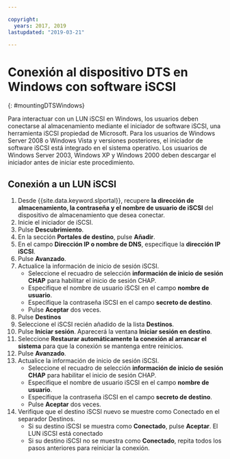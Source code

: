 ```yaml
---

copyright:
  years: 2017, 2019
lastupdated: "2019-03-21"

---
```



# Conexión al dispositivo DTS en Windows con software iSCSI
{: #mountingDTSWindows}

Para interactuar con un LUN iSCSI en Windows, los usuarios deben conectarse al almacenamiento mediante el iniciador de software iSCSI, una herramienta iSCSI propiedad de Microsoft. Para los usuarios de Windows Server 2008 o Windows Vista y versiones posteriores, el iniciador de software iSCSI está integrado en el sistema operativo. Los usuarios de Windows Server 2003, Windows XP y Windows 2000 deben descargar el iniciador antes de iniciar este procedimiento.

## Conexión a un LUN iSCSI

1. Desde {{site.data.keyword.slportal}}, recupere **la dirección de almacenamiento, la contraseña y el nombre de usuario de iSCSI** del dispositivo de almacenamiento que desea conectar.
2. Inicie el iniciador de iSCSI.
3. Pulse **Descubrimiento**.
4. En la sección **Portales de destino**, pulse **Añadir**.
5. En el campo **Dirección IP o nombre de DNS**, especifique la **dirección IP iSCSI**.
6. Pulse **Avanzado**.
7. Actualice la información de inicio de sesión iSCSI.
   - Seleccione el recuadro de selección **información de inicio de sesión CHAP** para habilitar el inicio de sesión CHAP.
   - Especifique el nombre de usuario iSCSI en el campo **nombre de usuario**.
   - Especifique la contraseña iSCSI en el campo **secreto de destino**.
   - Pulse **Aceptar** dos veces.
8. Pulse **Destinos**
9. Seleccione el iSCSI recién añadido de la lista **Destinos**.
10. Pulse **Iniciar sesión**. Aparecerá la ventana **Iniciar sesión en destino**.
11. Seleccione **Restaurar automáticamente la conexión al arrancar el sistema** para que la conexión se mantenga entre reinicios.
12. Pulse **Avanzado**.
12. Actualice la información de inicio de sesión iSCSI.
    - Seleccione el recuadro de selección **información de inicio de sesión CHAP** para habilitar el inicio de sesión CHAP.
    - Especifique el nombre de usuario iSCSI en el campo **nombre de usuario**.
    - Especifique la contraseña iSCSI en el campo **secreto de destino**.
    - Pulse **Aceptar** dos veces.
14. Verifique que el destino iSCSI nuevo se muestre como Conectado en el separador Destinos.
    - Si su destino iSCSI se muestra como **Conectado**, pulse **Aceptar**. El LUN iSCSI está conectado
    - Si su destino iSCSI no se muestra como **Conectado**, repita todos los pasos anteriores para reiniciar la conexión.
